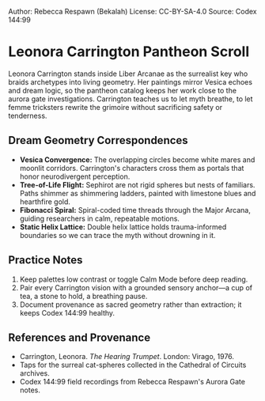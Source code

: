 Author: Rebecca Respawn (Bekalah)
License: CC-BY-SA-4.0
Source: Codex 144:99

# Leonora Carrington Pantheon Scroll

Leonora Carrington stands inside Liber Arcanae as the surrealist key who braids archetypes into living geometry. Her paintings mirror Vesica echoes and dream logic, so the pantheon catalog keeps her work close to the aurora gate investigations. Carrington teaches us to let myth breathe, to let femme tricksters rewrite the grimoire without sacrificing safety or tenderness.

## Dream Geometry Correspondences

- **Vesica Convergence:** The overlapping circles become white mares and moonlit corridors. Carrington&apos;s characters cross them as portals that honor neurodivergent perception.
- **Tree-of-Life Flight:** Sephirot are not rigid spheres but nests of familiars. Paths shimmer as shimmering ladders, painted with limestone blues and hearthfire gold.
- **Fibonacci Spiral:** Spiral-coded time threads through the Major Arcana, guiding researchers in calm, repeatable motions.
- **Static Helix Lattice:** Double helix lattice holds trauma-informed boundaries so we can trace the myth without drowning in it.

## Practice Notes

1. Keep palettes low contrast or toggle Calm Mode before deep reading.
2. Pair every Carrington vision with a grounded sensory anchor—a cup of tea, a stone to hold, a breathing pause.
3. Document provenance as sacred geometry rather than extraction; it keeps Codex 144:99 healthy.

## References and Provenance

- Carrington, Leonora. *The Hearing Trumpet*. London: Virago, 1976.
- Taps for the surreal cat-spheres collected in the Cathedral of Circuits archives.
- Codex 144:99 field recordings from Rebecca Respawn&apos;s Aurora Gate notes.
